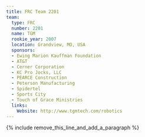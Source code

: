 ```yaml
---
title: FRC Team 2201
team:
  type: FRC
  number: 2201
  name: TGM
  rookie_year: 2007
  location: Grandview, MO, USA
  sponsors:
  - Ewing Marion Kauffman Foundation
  - AT&T
  - Cerner Corporation
  - KC Pro Jocks, LLC
  - PEARCE Construction
  - Peterson Manufacturing
  - Spidertel
  - Sports City
  - Touch of Grace Ministries
  links:
    Website: http://www.tgmtech.com/robotics
---
```


{% include remove_this_line_and_add_a_paragraph %}